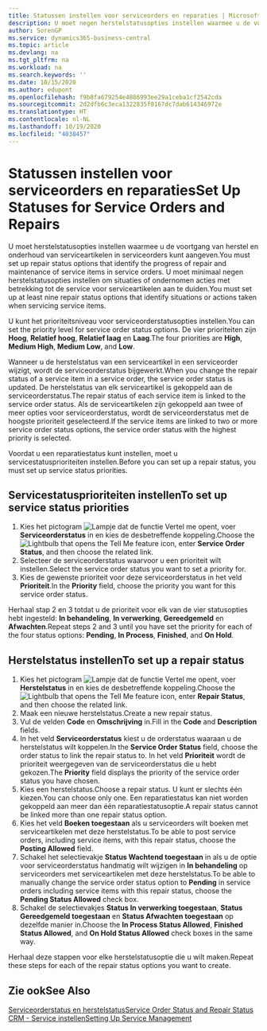 ```yaml
---
title: Statussen instellen voor serviceorders en reparaties | Microsoft Docs
description: U moet negen herstelstatusopties instellen waarmee u de voortgang van herstel en onderhoud van serviceartikelen in serviceorders kunt aangeven.
author: SorenGP
ms.service: dynamics365-business-central
ms.topic: article
ms.devlang: na
ms.tgt_pltfrm: na
ms.workload: na
ms.search.keywords: ''
ms.date: 10/15/2020
ms.author: edupont
ms.openlocfilehash: f9b8fa679254e4886993ee29a1ceba1cf2542cda
ms.sourcegitcommit: 2d2dfb6c3eca1322835f0167dc7dab614346972e
ms.translationtype: HT
ms.contentlocale: nl-NL
ms.lasthandoff: 10/19/2020
ms.locfileid: "4038457"
---
```

# <a name="set-up-statuses-for-service-orders-and-repairs"></a><span data-ttu-id="cafe6-103">Statussen instellen voor serviceorders en reparaties</span><span class="sxs-lookup"><span data-stu-id="cafe6-103">Set Up Statuses for Service Orders and Repairs</span></span>

<span data-ttu-id="cafe6-104">U moet herstelstatusopties instellen waarmee u de voortgang van herstel en onderhoud van serviceartikelen in serviceorders kunt aangeven.</span><span class="sxs-lookup"><span data-stu-id="cafe6-104">You must set up repair status options that identify the progress of repair and maintenance of service items in service orders.</span></span> <span data-ttu-id="cafe6-105">U moet minimaal negen herstelstatusopties instellen om situaties of ondernomen acties met betrekking tot de service voor serviceartikelen aan te duiden.</span><span class="sxs-lookup"><span data-stu-id="cafe6-105">You must set up at least nine repair status options that identify situations or actions taken when servicing service items.</span></span>  

<span data-ttu-id="cafe6-106">U kunt het prioriteitsniveau voor serviceorderstatusopties instellen.</span><span class="sxs-lookup"><span data-stu-id="cafe6-106">You can set the priority level for service order status options.</span></span> <span data-ttu-id="cafe6-107">De vier prioriteiten zijn **Hoog**, **Relatief hoog**, **Relatief laag** en **Laag**.</span><span class="sxs-lookup"><span data-stu-id="cafe6-107">The four priorities are **High**, **Medium High**, **Medium Low**, and **Low**.</span></span>  

<span data-ttu-id="cafe6-108">Wanneer u de herstelstatus van een serviceartikel in een serviceorder wijzigt, wordt de serviceorderstatus bijgewerkt.</span><span class="sxs-lookup"><span data-stu-id="cafe6-108">When you change the repair status of a service item in a service order, the service order status is updated.</span></span> <span data-ttu-id="cafe6-109">De herstelstatus van elk serviceartikel is gekoppeld aan de serviceorderstatus.</span><span class="sxs-lookup"><span data-stu-id="cafe6-109">The repair status of each service item is linked to the service order status.</span></span> <span data-ttu-id="cafe6-110">Als de serviceartikelen zijn gekoppeld aan twee of meer opties voor serviceorderstatus, wordt de serviceorderstatus met de hoogste prioriteit geselecteerd.</span><span class="sxs-lookup"><span data-stu-id="cafe6-110">If the service items are linked to two or more service order status options, the service order status with the highest priority is selected.</span></span>  

<span data-ttu-id="cafe6-111">Voordat u een reparatiestatus kunt instellen, moet u servicestatusprioriteiten instellen.</span><span class="sxs-lookup"><span data-stu-id="cafe6-111">Before you can set up a repair status, you must set up service status priorities.</span></span>

## <a name="to-set-up-service-status-priorities"></a><span data-ttu-id="cafe6-112">Servicestatusprioriteiten instellen</span><span class="sxs-lookup"><span data-stu-id="cafe6-112">To set up service status priorities</span></span>

1. <span data-ttu-id="cafe6-113">Kies het pictogram ![Lampje dat de functie Vertel me opent](media/ui-search/search_small.png "Vertel me wat u wilt doen"), voer **Serviceorderstatus** in en kies de desbetreffende koppeling.</span><span class="sxs-lookup"><span data-stu-id="cafe6-113">Choose the ![Lightbulb that opens the Tell Me feature](media/ui-search/search_small.png "Tell me what you want to do") icon, enter **Service Order Status**, and then choose the related link.</span></span>  
2. <span data-ttu-id="cafe6-114">Selecteer de serviceorderstatus waarvoor u een prioriteit wilt instellen.</span><span class="sxs-lookup"><span data-stu-id="cafe6-114">Select the service order status you want to set a priority for.</span></span>  
3. <span data-ttu-id="cafe6-115">Kies de gewenste prioriteit voor deze serviceorderstatus in het veld **Prioriteit**.</span><span class="sxs-lookup"><span data-stu-id="cafe6-115">In the **Priority** field, choose the priority you want for this service order status.</span></span>  

<span data-ttu-id="cafe6-116">Herhaal stap 2 en 3 totdat u de prioriteit voor elk van de vier statusopties hebt ingesteld: **In behandeling**, **In verwerking**, **Gereedgemeld** en **Afwachten**.</span><span class="sxs-lookup"><span data-stu-id="cafe6-116">Repeat steps 2 and 3 until you have set the priority for each of the four status options: **Pending**, **In Process**, **Finished**, and **On Hold**.</span></span>  

## <a name="to-set-up-a-repair-status"></a><span data-ttu-id="cafe6-117">Herstelstatus instellen</span><span class="sxs-lookup"><span data-stu-id="cafe6-117">To set up a repair status</span></span>

1. <span data-ttu-id="cafe6-118">Kies het pictogram ![Lampje dat de functie Vertel me opent](media/ui-search/search_small.png "Vertel me wat u wilt doen"), voer **Herstelstatus** in en kies de desbetreffende koppeling.</span><span class="sxs-lookup"><span data-stu-id="cafe6-118">Choose the ![Lightbulb that opens the Tell Me feature](media/ui-search/search_small.png "Tell me what you want to do") icon, enter **Repair Status**, and then choose the related link.</span></span>
2. <span data-ttu-id="cafe6-119">Maak een nieuwe herstelstatus.</span><span class="sxs-lookup"><span data-stu-id="cafe6-119">Create a new repair status.</span></span>  
3. <span data-ttu-id="cafe6-120">Vul de velden **Code** en **Omschrijving** in.</span><span class="sxs-lookup"><span data-stu-id="cafe6-120">Fill in the **Code** and **Description** fields.</span></span>  
4. <span data-ttu-id="cafe6-121">In het veld **Serviceorderstatus** kiest u de orderstatus waaraan u de herstelstatus wilt koppelen.</span><span class="sxs-lookup"><span data-stu-id="cafe6-121">In the **Service Order Status** field, choose the order status to link the repair status to.</span></span> <span data-ttu-id="cafe6-122">In het veld **Prioriteit** wordt de prioriteit weergegeven van de serviceorderstatus die u hebt gekozen.</span><span class="sxs-lookup"><span data-stu-id="cafe6-122">The **Priority** field displays the priority of the service order status you have chosen.</span></span>  
5. <span data-ttu-id="cafe6-123">Kies een herstelstatus.</span><span class="sxs-lookup"><span data-stu-id="cafe6-123">Choose a repair status.</span></span> <span data-ttu-id="cafe6-124">U kunt er slechts één kiezen.</span><span class="sxs-lookup"><span data-stu-id="cafe6-124">You can choose only one.</span></span> <span data-ttu-id="cafe6-125">Een reparatiestatus kan niet worden gekoppeld aan meer dan één reparatiestatusoptie.</span><span class="sxs-lookup"><span data-stu-id="cafe6-125">A repair status cannot be linked more than one repair status option.</span></span>  
6. <span data-ttu-id="cafe6-126">Kies het veld **Boeken toegestaan** als u serviceorders wilt boeken met serviceartikelen met deze herstelstatus.</span><span class="sxs-lookup"><span data-stu-id="cafe6-126">To be able to post service orders, including service items, with this repair status, choose the **Posting Allowed** field.</span></span>  
7. <span data-ttu-id="cafe6-127">Schakel het selectievakje **Status Wachtend toegestaan** in als u de optie voor serviceorderstatus handmatig wilt wijzigen in **In behandeling** op serviceorders met serviceartikelen met deze herstelstatus.</span><span class="sxs-lookup"><span data-stu-id="cafe6-127">To be able to manually change the service order status option to **Pending** in service orders including service items with this repair status, choose the **Pending Status Allowed** check box.</span></span>  
8. <span data-ttu-id="cafe6-128">Schakel de selectievakjes **Status In verwerking toegestaan**, **Status Gereedgemeld toegestaan** en **Status Afwachten toegestaan** op dezelfde manier in.</span><span class="sxs-lookup"><span data-stu-id="cafe6-128">Choose the **In Process Status Allowed**, **Finished Status Allowed**, and **On Hold Status Allowed** check boxes in the same way.</span></span>

<span data-ttu-id="cafe6-129">Herhaal deze stappen voor elke herstelstatusoptie die u wilt maken.</span><span class="sxs-lookup"><span data-stu-id="cafe6-129">Repeat these steps for each of the repair status options you want to create.</span></span>

## <a name="see-also"></a><span data-ttu-id="cafe6-130">Zie ook</span><span class="sxs-lookup"><span data-stu-id="cafe6-130">See Also</span></span>

[<span data-ttu-id="cafe6-131">Serviceorderstatus en herstelstatus</span><span class="sxs-lookup"><span data-stu-id="cafe6-131">Service Order Status and Repair Status</span></span>](service-service-order-status-and-repair-status.md)  
[<span data-ttu-id="cafe6-132">CRM - Service instellen</span><span class="sxs-lookup"><span data-stu-id="cafe6-132">Setting Up Service Management</span></span>](service-setup-service.md)  
